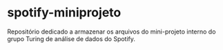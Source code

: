 # spotify-miniprojeto
Repositório dedicado a armazenar os arquivos do mini-projeto interno do grupo Turing de análise de dados do Spotify.
